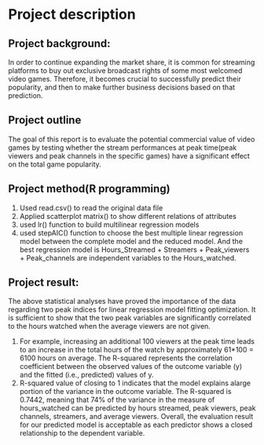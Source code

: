 # Project description
## Project background:

In order to continue expanding the market share, it is common for streaming platforms to buy out exclusive broadcast rights of some most welcomed video games. Therefore, it becomes crucial to successfully predict their popularity, and then to make further business decisions based on that prediction.

## Project outline

The goal of this report is to evaluate the potential commercial value of video games by testing whether the stream performances at peak time(peak viewers and peak channels in the specific games) have a significant effect on the total game popularity.

## Project method(R programming)

1. Used read.csv() to read the original  data file
2. Applied scatterplot matrix() to show different relations of attributes
3. used lr() function to build multilinear regression models
4. used stepAIC() function to choose the best multiple linear regression model between the complete model and the reduced model. And the best regression model is Hours_Streamed + Streamers + Peak_viewers + Peak_channels are independent variables to the Hours_watched.

## Project result:

The above statistical analyses have proved the importance of the data regarding two peak indices for linear regression model fitting optimization. It is sufficient to show that the two peak variables are significantly correlated to the hours watched when the average viewers are not given.

1. For example, increasing an additional 100 viewers at the peak time leads to an increase in the total hours of the watch by approximately 61*100 = 6100 hours on average. The R-squared represents the correlation coefficient between the observed values of the outcome variable (y) and the fitted (i.e., predicted) values of y.
2. R-squared value of closing to 1 indicates that the model explains alarge portion of the variance in the outcome variable. The R-squared is 0.7442, meaning that 74% of the variance in the measure of hours_watched can be predicted by hours streamed, peak viewers, peak channels, streamers, and average viewers. Overall, the evaluation result for our predicted model is acceptable as each predictor shows a closed relationship to the dependent variable.
